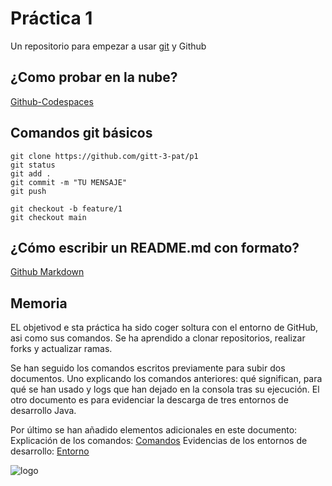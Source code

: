 # Práctica 1

Un repositorio para empezar a usar [git](https://git-scm.com/) y Github

## ¿Como probar en la nube?

[Github-Codespaces](https://github.com/features/codespaces)

## Comandos git básicos

```
git clone https://github.com/gitt-3-pat/p1
git status
git add .
git commit -m "TU MENSAJE"
git push

git checkout -b feature/1
git checkout main
```

## ¿Cómo escribir un README.md con formato?

[Github Markdown](https://docs.github.com/es/get-started/writing-on-github/getting-started-with-writing-and-formatting-on-github/basic-writing-and-formatting-syntax)

## Memoria


EL objetivod e sta práctica ha sido coger soltura con el entorno de 
GitHub, asi como sus comandos. Se ha aprendido a clonar repositorios, realizar forks y actualizar ramas. 

Se han seguido los comandos escritos previamente para subir dos documentos. Uno explicando los comandos anteriores: qué significan, para qué se han usado y logs que han dejado en la consola tras su ejecución. El otro documento es para evidenciar la descarga de tres entornos de desarrollo Java. 

Por último se han añadido elementos adicionales en este documento:
Explicación de los comandos: [Comandos](https://github.com/ClaraCPC/p1-fork/blob/main/git.pdf)
Evidencias de los entornos de desarrollo: [Entorno](https://github.com/ClaraCPC/p1-fork/blob/main/Entorno.pdf)

![logo](https://github.githubassets.com/assets/GitHub-Mark-ea2971cee799.png)